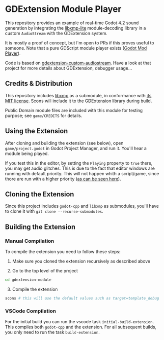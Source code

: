 # GDExtension Module Player

This repository provides an example of real-time Godot 4.2 sound generation by integrating the [libxmp-lite](https://github.com/libxmp/libxmp/tree/master/lite) module-decoding library in a custom `AudioStream` with the GDExtension system.

It is mostly a proof of concept, but I'm open to PRs if this proves useful to someone. Note that a pure GDScript module player exists ([Godot Mod Player](https://godotengine.org/asset-library/asset/841)).

Code is based on [gdextension-custom-audiostream](https://github.com/oparisy/gdextension-custom-audiostream). Have a look at that project for more details about GDExtension, debugger usage...

## Credits & Distribution

This repository includes [libxmp](https://github.com/libxmp/libxmp) as a submodule, 
in conformance with [its MIT license](https://github.com/libxmp/libxmp/blob/master/README).
Scons will include it to the GDExtension library during build.

Public Domain module files are included with this module for testing purpose; see `game/CREDITS` for details.

## Using the Extension
After cloning and building the extension (see below), open `game/project.godot` in Godot Project Manager, and run it. You'll hear a module being played.

If you test this in the editor, by setting the `Playing` property to `true` there, you may get audio glitches. This is due to the fact that editor windows are running with default priority. This will not happen whith a script/game, since thore are run with a higher priority ([as can be seen here](https://github.com/godotengine/godot/blob/9b522ac1a85cab1a7a867b7a9f3bb102d9376ac2/platform/windows/display_server_windows.cpp#L4800-L4815)).

## Cloning the Extension
Since this project includes `godot-cpp` and `libxmp` as submodules, you'll have to clone it with `git clone --recurse-submodules`.

## Building the Extension

### Manual Compilation

To compile the extension you need to follow these steps:

1. Make sure you cloned the extension recursively as described above

2. Go to the top level of the project
```sh
cd gdextension-module
```

3. Compile the extension
```sh
scons # this will use the default values such as target=template_debug
```

### VSCode Compilation
For the initial build you can run the vscode task `initial-build-extension`. This compiles both `godot-cpp` and the extension. For all subsequent builds, you only need to run the task `build-extension`.
